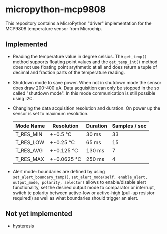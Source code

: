# micropython-mcp9808
This repository contains a MicroPython "driver" implementation for the MCP9808
temperature sensor from Microchip.

## Implemented
* Reading the temperature value in degree celsius. The `get_temp()` method supports floating point values and the `get_temp_int()` method does not use floating point arythmetic at all and does return a tuple of decimal and fraction parts of the temperature reading.
* Shutdown mode to save power. When not in shutdown mode the sensor
does draw 200-400 uA. Data acquisition can only be stopped in the so called
"shutdown mode". In this mode communication is still possible using I2C.
* Changing the data acquisition resolution and duration. On power up the sensor
is set to maximum resolution.

    | Mode Name | Resolution  | Duration | Samples / sec |
    | --------- | ----------- | -------- | ------------- |
    | T_RES_MIN | +-0.5 °C    |    30 ms | 33            |
    | T_RES_LOW | +-0.25 °C   |    65 ms | 15            |
    | T_RES_AVG | +-0.125 °C  |   130 ms |  7            |
    | T_RES_MAX | +-0.0625 °C |   250 ms |  4            |
* Alert mode: boundaries are defined by using
`set_alert_boundary_temp()`. `set_alert_mode(self, enable_alert, output_mode, polarity, selector)`
allows to enable/disable alert functionality, set the desired output mode to
comparator or interrupt, switch te polarity between active-low or active-high
(pull-up resistor required!) as well as what boundaries should trigger an alert.

## Not yet implemented
* hysteresis
